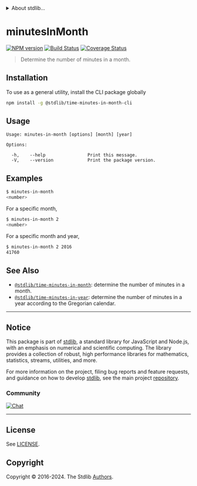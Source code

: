 <!--

@license Apache-2.0

Copyright (c) 2018 The Stdlib Authors.

Licensed under the Apache License, Version 2.0 (the "License");
you may not use this file except in compliance with the License.
You may obtain a copy of the License at

   http://www.apache.org/licenses/LICENSE-2.0

Unless required by applicable law or agreed to in writing, software
distributed under the License is distributed on an "AS IS" BASIS,
WITHOUT WARRANTIES OR CONDITIONS OF ANY KIND, either express or implied.
See the License for the specific language governing permissions and
limitations under the License.

-->


<details>
  <summary>
    About stdlib...
  </summary>
  <p>We believe in a future in which the web is a preferred environment for numerical computation. To help realize this future, we've built stdlib. stdlib is a standard library, with an emphasis on numerical and scientific computation, written in JavaScript (and C) for execution in browsers and in Node.js.</p>
  <p>The library is fully decomposable, being architected in such a way that you can swap out and mix and match APIs and functionality to cater to your exact preferences and use cases.</p>
  <p>When you use stdlib, you can be absolutely certain that you are using the most thorough, rigorous, well-written, studied, documented, tested, measured, and high-quality code out there.</p>
  <p>To join us in bringing numerical computing to the web, get started by checking us out on <a href="https://github.com/stdlib-js/stdlib">GitHub</a>, and please consider <a href="https://opencollective.com/stdlib">financially supporting stdlib</a>. We greatly appreciate your continued support!</p>
</details>

# minutesInMonth

[![NPM version][npm-image]][npm-url] [![Build Status][test-image]][test-url] [![Coverage Status][coverage-image]][coverage-url] <!-- [![dependencies][dependencies-image]][dependencies-url] -->

> Determine the number of minutes in a month.











<section class="cli">



<section class="installation">

## Installation

To use as a general utility, install the CLI package globally

```bash
npm install -g @stdlib/time-minutes-in-month-cli
```

</section>

<!-- CLI usage documentation. -->

<section class="usage">

## Usage

```text
Usage: minutes-in-month [options] [month] [year]

Options:

  -h,    --help                Print this message.
  -V,    --version             Print the package version.
```

</section>

<!-- /.usage -->

<section class="examples">

## Examples

```bash
$ minutes-in-month
<number>
```

For a specific month,

```bash
$ minutes-in-month 2
<number>
```

For a specific month and year,

```bash
$ minutes-in-month 2 2016
41760
```

</section>

<!-- /.examples -->

</section>

<!-- /.cli -->

<!-- Section for related `stdlib` packages. Do not manually edit this section, as it is automatically populated. -->

<section class="related">

## See Also

-   <span class="package-name">[`@stdlib/time-minutes-in-month`][@stdlib/time-minutes-in-month]</span><span class="delimiter">: </span><span class="description">determine the number of minutes in a month.</span>
-   <span class="package-name">[`@stdlib/time-minutes-in-year`][@stdlib/time/minutes-in-year]</span><span class="delimiter">: </span><span class="description">determine the number of minutes in a year according to the Gregorian calendar.</span>

</section>

<!-- /.related -->

<!-- Section for all links. Make sure to keep an empty line after the `section` element and another before the `/section` close. -->


<section class="main-repo" >

* * *

## Notice

This package is part of [stdlib][stdlib], a standard library for JavaScript and Node.js, with an emphasis on numerical and scientific computing. The library provides a collection of robust, high performance libraries for mathematics, statistics, streams, utilities, and more.

For more information on the project, filing bug reports and feature requests, and guidance on how to develop [stdlib][stdlib], see the main project [repository][stdlib].

### Community

[![Chat][chat-image]][chat-url]

---

## License

See [LICENSE][stdlib-license].


## Copyright

Copyright &copy; 2016-2024. The Stdlib [Authors][stdlib-authors].

</section>

<!-- /.stdlib -->

<!-- Section for all links. Make sure to keep an empty line after the `section` element and another before the `/section` close. -->

<section class="links">

[npm-image]: http://img.shields.io/npm/v/@stdlib/time-minutes-in-month-cli.svg
[npm-url]: https://npmjs.org/package/@stdlib/time-minutes-in-month-cli

[test-image]: https://github.com/stdlib-js/time-minutes-in-month/actions/workflows/test.yml/badge.svg?branch=v0.2.1
[test-url]: https://github.com/stdlib-js/time-minutes-in-month/actions/workflows/test.yml?query=branch:v0.2.1

[coverage-image]: https://img.shields.io/codecov/c/github/stdlib-js/time-minutes-in-month/main.svg
[coverage-url]: https://codecov.io/github/stdlib-js/time-minutes-in-month?branch=main

<!--

[dependencies-image]: https://img.shields.io/david/stdlib-js/time-minutes-in-month.svg
[dependencies-url]: https://david-dm.org/stdlib-js/time-minutes-in-month/main

-->

[chat-image]: https://img.shields.io/gitter/room/stdlib-js/stdlib.svg
[chat-url]: https://app.gitter.im/#/room/#stdlib-js_stdlib:gitter.im

[stdlib]: https://github.com/stdlib-js/stdlib

[stdlib-authors]: https://github.com/stdlib-js/stdlib/graphs/contributors

[cli-section]: https://github.com/stdlib-js/time-minutes-in-month#cli
[cli-url]: https://github.com/stdlib-js/time-minutes-in-month/tree/cli
[@stdlib/time-minutes-in-month]: https://github.com/stdlib-js/time-minutes-in-month/tree/main

[umd]: https://github.com/umdjs/umd
[es-module]: https://developer.mozilla.org/en-US/docs/Web/JavaScript/Guide/Modules

[deno-url]: https://github.com/stdlib-js/time-minutes-in-month/tree/deno
[deno-readme]: https://github.com/stdlib-js/time-minutes-in-month/blob/deno/README.md
[umd-url]: https://github.com/stdlib-js/time-minutes-in-month/tree/umd
[umd-readme]: https://github.com/stdlib-js/time-minutes-in-month/blob/umd/README.md
[esm-url]: https://github.com/stdlib-js/time-minutes-in-month/tree/esm
[esm-readme]: https://github.com/stdlib-js/time-minutes-in-month/blob/esm/README.md
[branches-url]: https://github.com/stdlib-js/time-minutes-in-month/blob/main/branches.md

[stdlib-license]: https://raw.githubusercontent.com/stdlib-js/time-minutes-in-month/main/LICENSE

[date-object]: https://developer.mozilla.org/en-US/docs/Web/JavaScript/Reference/Global_Objects/Date

<!-- <related-links> -->

[@stdlib/time/minutes-in-year]: https://github.com/stdlib-js/time-minutes-in-year

<!-- </related-links> -->

</section>

<!-- /.links -->
